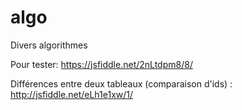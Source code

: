 # algo
Divers algorithmes

Pour tester: https://jsfiddle.net/2nLtdpm8/8/

Différences entre deux tableaux (comparaison d'ids) : http://jsfiddle.net/eLh1e1xw/1/
